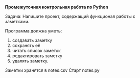 **Промежуточная контрольная работа по Python** 

Задача: Напишите проект, содержащий функционал работы с заметками. 

Программа должна уметь:
1. создавать заметку 
2. сохранять её 
3. читать список заметок 
4. редактировать заметку 
5. удалять заметку.

Заметки хранятся в notes.csv
Старт notes.py